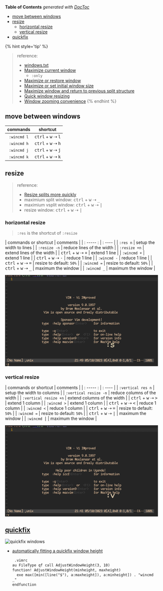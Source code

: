 <!-- START doctoc generated TOC please keep comment here to allow auto update -->
<!-- DON'T EDIT THIS SECTION, INSTEAD RE-RUN doctoc TO UPDATE -->
**Table of Contents**  *generated with [DocToc](https://github.com/thlorenz/doctoc)*

- [move between windows](#move-between-windows)
- [resize](#resize)
  - [horizontal resize](#horizontal-resize)
  - [vertical resize](#vertical-resize)
- [quickfix](#quickfix)

<!-- END doctoc generated TOC please keep comment here to allow auto update -->

{% hint style='tip' %}
> reference:
> - [windows.txt](https://vimhelp.org/windows.txt.html)
> - [Maximize current window](https://vim.fandom.com/wiki/Maximize_current_window)
>   - `:only`
> - [Maximize or restore window](https://vim.fandom.com/wiki/Maximize_or_restore_window)
> - [Maximize or set initial window size](https://vim.fandom.com/wiki/Maximize_or_set_initial_window_size)
> - [Maximize window and return to previous split structure](https://vim.fandom.com/wiki/Maximize_window_and_return_to_previous_split_structure)
> - [Quick window resizing](https://vim.fandom.com/wiki/Quick_window_resizing)
> - [Window zooming convenience](https://vim.fandom.com/wiki/Window_zooming_convenience)
{% endhint %}

## move between windows
| commands    | shortcut                                      |
| :---:       | :---:                                         |
| `:wincmd l` | <kbd>ctrl</kbd> + <kbd>w</kbd> ⇢ <kbd>l</kbd> |
| `:wincmd h` | <kbd>ctrl</kbd> + <kbd>w</kbd> ⇢ <kbd>h</kbd> |
| `:wincmd j` | <kbd>ctrl</kbd> + <kbd>w</kbd> ⇢ <kbd>j</kbd> |
| `:wincmd k` | <kbd>ctrl</kbd> + <kbd>w</kbd> ⇢ <kbd>k</kbd> |

## resize
> reference:
> - [Resize splits more quickly](https://vim.fandom.com/wiki/Resize_splits_more_quickly)
> - maximium split window: <kbd>ctrl</kbd> + <kbd>w</kbd> ⇢ <kbd>_</kbd>
> - maximium vsplit window: <kbd>ctrl</kbd> + <kbd>w</kbd> ⇢ <kbd>|</kbd>
> - resize window: <kbd>ctrl</kbd> + <kbd>w</kbd> ⇢ <kbd>|</kbd>

### horizontal resize
  > `:res` is the shortcut of `:resize`

| commands or shortcut                          | comments                      |
| : ----- :                                     | : ----                        |
| `:res n`                                      | setup the width to <n> lines  |
| `:resize -n`                                  | reduce <n> lines of the width |
| `:resize +n`                                  | extend <n> lines of the width |
| <kbd>ctrl</kbd> + <kbd>w</kbd> ⇢ <kbd>+</kbd> | extend 1 line                 |
| `:wincmd +`                                   | extend 1 line                 |
| <kbd>ctrl</kbd> + <kbd>w</kbd> ⇢ <kbd>-</kbd> | reduce 1 line                 |
| `:wincmd -`                                   | reduce 1 line                 |
| <kbd>ctrl</kbd> + <kbd>w</kbd> ⇢ <kbd>=</kbd> | resize to default: `50%`      |
| `:wincmd =`                                   | resize to default: `50%`      |
| <kbd>ctrl</kbd> + <kbd>w</kbd> ⇢ <kbd>_</kbd> | maximum the window            |
| `:wincmd _`                                   | maximum the window            |

![split resize](../screenshot/vim/windows/vim-windows-split-resize-1.gif)

### vertical resize

| commands or shortcut                               | comments                        |
| : ----- :                                          | : ----                          |
| `:vertical res n`                                  | setup the width to <n> columns  |
| `:vertical resize -n`                              | reduce <n> columns of the width |
| `:vertical resize +n`                              | extend <n> columns of the width |
| <kbd>ctrl</kbd> + <kbd>w</kbd> ⇢ <kbd>&gt;</kbd>   | extend 1 column                 |
| `:wincmd >`                                        | extend 1 column                 |
| <kbd>ctrl</kbd> + <kbd>w</kbd> ⇢ <kbd>&lt;</kbd>   | reduce 1 column                 |
| `:wincmd <`                                        | reduce 1 column                 |
| <kbd>ctrl</kbd> + <kbd>w</kbd> ⇢ <kbd>=</kbd>      | resize to default: `50%`        |
| `:wincmd =`                                        | resize to default: `50%`        |
| <kbd>ctrl</kbd> + <kbd>w</kbd> ⇢ <kbd>&#124;</kbd> | maximum the window              |
| `:wincmd ⎮`                                        | maximum the window              |

![vertical split resize](../screenshot/vim/windows/vim-windows-vsplit-resize-1.gif)

## [quickfix](http://vimdoc.sourceforge.net/htmldoc/quickfix.html)

![quickfix windows](../screenshot/vim/vimgrep-quckfix-window.gif)

- [automatically fitting a quickfix window height](https://vim.fandom.com/wiki/Automatically_fitting_a_quickfix_window_height)
  ```
   .vimrc
  au FileType qf call AdjustWindowHeight(3, 10)
  function! AdjustWindowHeight(minheight, maxheight)
    exe max([min([line("$"), a:maxheight]), a:minheight]) . "wincmd _"
  endfunction
  ```
